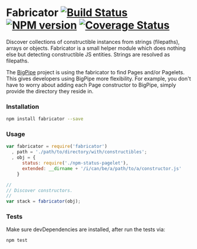# Fabricator [![Build Status][status]](https://travis-ci.org/bigpipe/fabricator) [![NPM version][npmimgurl]](http://badge.fury.io/js/fabricator) [![Coverage Status][coverage]](http://coveralls.io/r/bigpipe/fabricator?branch=master)

[status]: https://travis-ci.org/bigpipe/fabricator.png
[npmimgurl]: https://badge.fury.io/js/fabricator.png
[coverage]: http://coveralls.io/repos/bigpipe/fabricator/badge.png?branch=master

Discover collections of constructible instances from strings (filepaths),
arrays or objects. Fabricator is a small helper module which does nothing
else but detecting constructible JS entities. Strings are resolved as filepaths.

The [BigPipe] project is using the fabricator to find Pages and/or Pagelets. This
gives developers using BigPipe more flexibility. For example, you don't have to
worry about adding each Page constructor to BigPipe, simply provide the directory
they reside in.

### Installation

```bash
npm install fabricator --save
```

### Usage

```js
var fabricator = require('fabricator')
  , path = './path/to/directory/with/constructibles';
  , obj = {
      status: require('./npm-status-pagelet'),
      extended: __dirname + '/i/can/be/a/path/to/a/constructor.js'
    }

//
// Discover constructors.
//
var stack = fabricator(obj);
```

### Tests

Make sure devDependencies are installed, after run the tests via:

```js
npm test
```

[BigPipe]: http://bigpipe.io/